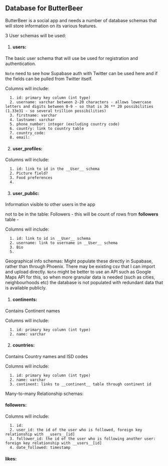 ## Database for ButterBeer

ButterBeer is a social app and needs a number of database schemas that will store information on its various features.

3 User schemas will be used:

1. #### __users__: 
  The basic user schema that will use be used for registration and authentication.
  
  
  `Note` need to see how Supabase auth with Twitter can be used here and if the fields can be pulled from Twitter itself.

  
  Columns will include:
      
      1. id: primary key column (int type)
      2. username: varchar between 2-20 characters - allows lowercase letters and digits between 0-9 - so that is 36 ** 20 possibilities (1.33e31 - so several trillion possibilities)
      3. firstname: varchar
      4. lastname: varchar
      5. phone_number: integer (excluding country code)
      6. country: link to country table
      7. country_code:
      8. email: 

2. #### __user_profiles__:

  Columns will include:

      1. id: link to id in the __User__ schema
      2. Picture field?
      3. Food preferences
      4. 

3. #### __user_public__:
  Information visible to other users in the app

  not to be in the table: Followers - this will be count of rows from __followers__ table - 

  Columns will include:

      1. id: link to id in __User__ schema
      2. username: link to username in __User__ schema
      3. Bio
      5. 

Geographical info schemas:
Might populate these directly in Supabase, rather than through Phoenix. There may be existing csv that I can import and upload directly.
`Note` might be better to use an API such as Google Maps API for this, so when more granular data is needed (such as cities, neighbourhoods etc) the database is not populated with redundant data that is available publicly.

1. #### __continents__:
  Contains Continent names

  Columns will include:

      1. id: primary key column (int type)
      2. name: varchar


2. #### __countries__:
  Contains Country names and ISD codes

  Columns will include:

      1. id: primary key column (int type)
      2. name: varchar 
      3. continent: links to __continent__ table through continent id


Many-to-many Relationship schemas:

#### __followers__:

  Columns will include:
  
      1. id: 
      2. user_id: the id of the user who is followed, foreign key relationship with __users__[id]
      3. follower_id: the id of the user who is following another user: foreign key relationship with __users__[id]
      4. date_followed: timestamp

#### __likes__:

####
